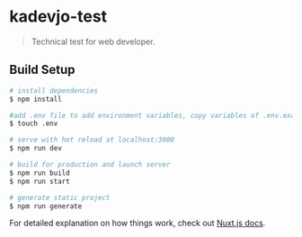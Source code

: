 # kadevjo-test

> Technical test for web developer.

## Build Setup

``` bash
# install dependencies
$ npm install

#add .env file to add environment variables, copy variables of .env.example
$ touch .env

# serve with hot reload at localhost:3000
$ npm run dev

# build for production and launch server
$ npm run build
$ npm run start

# generate static project
$ npm run generate
```

For detailed explanation on how things work, check out [Nuxt.js docs](https://nuxtjs.org).
